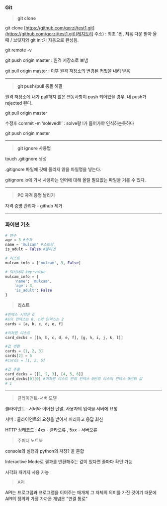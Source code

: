 ### Git

> **git clone**
> 

git clone [https://github.com/qorzi/test1.git](https://github.com/qorzi/test1.git)(레지토리 주소) : 최초 1번, 처음 다운 받아 올 때 / 브릿지와 git init가 자동으로 완성됨.

git remote -v

git push origin master : 원격 저장소로 보냄

git pull origin master : 이후 원격 저장소의 변경된 커밋을 내려 받음

---

> **git push/pull 충돌 해결**
> 

원격 저장소에 내가 pull하지 않은 변동사항이 push 되어있을 경우, 내 push가 rejected 된다.

git pull origin master

수정후 commit -m ‘soleved!!’  : solve랑 !가 들어가야 인식하는듯하다

git push origin master

---

> **git ignore 사용법**
> 

touch .gitignore 생성

.gitignore 파일에 깃에 올리지 않을 파일명을 넣는다.

gitignore.io에 가서 사용하는 언어에 대해 올릴 필요없는 파일을 거를 수 있다. 

---

> **PC 자격 증명 날리기**
> 

자격 증명 관리자 - github 제거

---

### **파이썬 기초**

```python
# 변수
age = 3 #숫자
name = 'mulcam' #스트링
is_adult = False #불리언
```

```python
# 리스트
mulcam_info = ['mulcam', 3, False]
```

```python
# 딕셔너리 key:value
mulcam_info = {
    'name': 'mulcam',
    'age': 3,
    'is_adult': False
}
```

> **리스트**
> 

```python
#인덱스 시작은 0
#a의 인덱스는 0, c의 인덱스는 2
cards = [a, b, c, d, e, f]

#이차원 리스트
card_decks = [[a, b, c, d, e, f], [g, h, i, j, k, l]]

#값 변환
cards = [1, 2, 3]
cards[2] = 5
#cards = [1, 2, 5]

#값 추출
card_decks = [[1, 2, 3], [4, 5, 6]]
card_decks[0][0] #이차원 리스트 안의 인덱스 0번의 리스의 인데스 0번의 값
# 1
```

---

> 클라이언트-서버 모델
> 

클라이언트 : 서버와 이어진 단말, 사용자의 입력을 서버에 요청

서버 : 클라이언트의 요청을 받아서 처리하고 응답 회신

HTTP 상태코드 : 4xx - 클라오류 , 5xx - 서버오류

> 주피터 노트북
> 

console의 실행과 python의 저장? 을 혼합

Interactive Mode로 결과를 반환해주는 값이 있다면 줄마다 확인 가능

시각화 패키지 사용 가능

> API
> 

API는 프로그램과 프로그램을 이어주는 매개체 그 자체의 의미를 가진 것이기 때문에 API의 정의와 가장 가까운 개념은 "연결 통로”